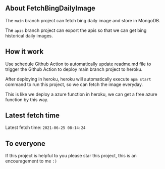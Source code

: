 ## About FetchBingDailyImage

The `main` branch project can fetch bing daily image and store in MongoDB.

The `apis` branch project can export the apis so that we can get bing historical daily images.

## How it work

Use schedule Github Action to automatically update readme.md file to trigger the Github Action to deploy main branch project to heroku.

After deploying in heroku, heroku will automatically execute `npm start` command to run this project, so we can fetch the image everyday.

This is like we deploy a azure function in heroku, we can get a free azure function by this way.

## Latest fetch time

Latest fetch time: `2021-06-25 08:14:24`

## To everyone

If this project is helpful to you please star this project, this is an encouragement to me `:)`



